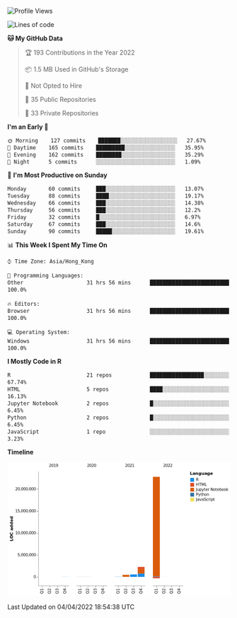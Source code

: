 

<!--**wt12318/wt12318** is a ✨ _special_ ✨ repository because its `README.md` (this file) appears on your GitHub profile.-->

<!--START_SECTION:waka-->
![Profile Views](http://img.shields.io/badge/Profile%20Views-24-blue)

![Lines of code](https://img.shields.io/badge/From%20Hello%20World%20I%27ve%20Written-26%20Million%20lines%20of%20code-blue)

**🐱 My GitHub Data** 

> 🏆 193 Contributions in the Year 2022
 > 
> 📦 1.5 MB Used in GitHub's Storage 
 > 
> 🚫 Not Opted to Hire
 > 
> 📜 35 Public Repositories 
 > 
> 🔑 33 Private Repositories  
 > 
**I'm an Early 🐤** 

```text
🌞 Morning    127 commits    ███████░░░░░░░░░░░░░░░░░░   27.67% 
🌆 Daytime    165 commits    █████████░░░░░░░░░░░░░░░░   35.95% 
🌃 Evening    162 commits    ████████░░░░░░░░░░░░░░░░░   35.29% 
🌙 Night      5 commits      ░░░░░░░░░░░░░░░░░░░░░░░░░   1.09%

```
📅 **I'm Most Productive on Sunday** 

```text
Monday       60 commits     ███░░░░░░░░░░░░░░░░░░░░░░   13.07% 
Tuesday      88 commits     ████░░░░░░░░░░░░░░░░░░░░░   19.17% 
Wednesday    66 commits     ███░░░░░░░░░░░░░░░░░░░░░░   14.38% 
Thursday     56 commits     ███░░░░░░░░░░░░░░░░░░░░░░   12.2% 
Friday       32 commits     █░░░░░░░░░░░░░░░░░░░░░░░░   6.97% 
Saturday     67 commits     ███░░░░░░░░░░░░░░░░░░░░░░   14.6% 
Sunday       90 commits     █████░░░░░░░░░░░░░░░░░░░░   19.61%

```


📊 **This Week I Spent My Time On** 

```text
⌚︎ Time Zone: Asia/Hong_Kong

💬 Programming Languages: 
Other                    31 hrs 56 mins      █████████████████████████   100.0%

🔥 Editors: 
Browser                  31 hrs 56 mins      █████████████████████████   100.0%

💻 Operating System: 
Windows                  31 hrs 56 mins      █████████████████████████   100.0%

```

**I Mostly Code in R** 

```text
R                        21 repos            █████████████████░░░░░░░░   67.74% 
HTML                     5 repos             ████░░░░░░░░░░░░░░░░░░░░░   16.13% 
Jupyter Notebook         2 repos             █░░░░░░░░░░░░░░░░░░░░░░░░   6.45% 
Python                   2 repos             █░░░░░░░░░░░░░░░░░░░░░░░░   6.45% 
JavaScript               1 repo              ░░░░░░░░░░░░░░░░░░░░░░░░░   3.23%

```


**Timeline**

![Chart not found](https://raw.githubusercontent.com/wt12318/wt12318/main/charts/bar_graph.png) 


 Last Updated on 04/04/2022 18:54:38 UTC
<!--END_SECTION:waka-->



